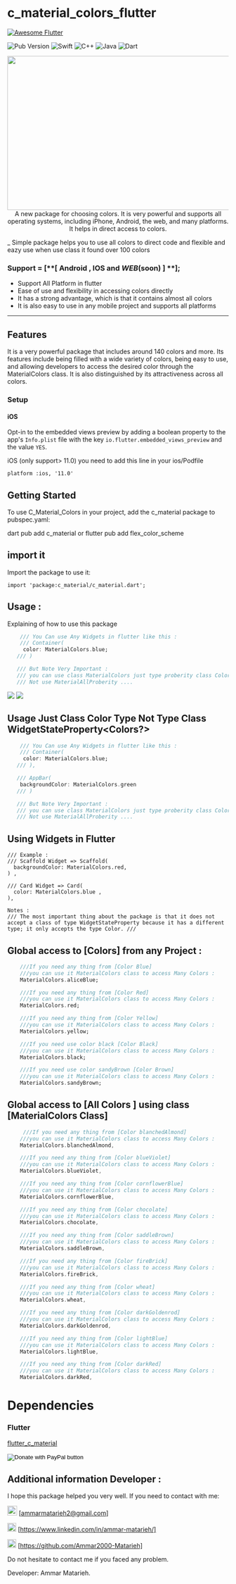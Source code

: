 # c_material_colors_flutter

<a href="https://github.com/Solido/awesome-flutter">
   <img alt="Awesome Flutter" src="https://img.shields.io/badge/Awesome-Flutter-blue.svg?longCache=true&style=flat-square" />
</a>

![Pub Version](https://img.shields.io/pub/v/c_material?color=1&label=c_material)
![Swift](https://img.shields.io/badge/Code-Swift-orange)
![C++](https://img.shields.io/badge/Code-C%2B%2B-yellowgreen)
![Java](https://img.shields.io/badge/Code-Java-red)
![Dart](https://img.shields.io/badge/Code-Dart-blue)

<p align="center">
    <a href="https://pub.dev/packages/c_material">
   <img src="https://www.velebit.ai/images/blog/color-prediction-in-product-discovery/colors.png" height="350" width="900">
    </a>
    <br>A new package for choosing colors. It is very powerful and supports all operating systems, including iPhone, Android, the web, and many platforms. It helps in direct access to colors.

\_ Simple package helps you to use all colors to direct code and flexible and eazy use when use class it found over 100 colors

### Support = [**[ Android , IOS and _WEB_(soon) ] **];

- Support All Platform in flutter
- Ease of use and flexibility in accessing colors directly
- It has a strong advantage, which is that it contains almost all colors
- It is also easy to use in any mobile project and supports all platforms

---

## Features

It is a very powerful package that includes around 140 colors and more. Its features include being filled with a wide variety of colors, being easy to use, and allowing developers to access the desired color through the MaterialColors class. It is also distinguished by its attractiveness across all colors.

### Setup

#### iOS

Opt-in to the embedded views preview by adding a boolean property to the app's `Info.plist` file
with the key `io.flutter.embedded_views_preview` and the value `YES`.

iOS (only support> 11.0) you need to add this line in your ios/Podfile

`platform :ios, '11.0'`

## Getting Started

To use C_Material_Colors in your project, add the c_material package to pubspec.yaml:

dart pub add c_material or flutter pub add flex_color_scheme

## import it

Import the package to use it:

```
import 'package:c_material/c_material.dart';
```

## Usage :

Explaining of how to use this package

```dart
    /// You Can use Any Widgets in flutter like this :
    /// Container(
     color: MaterialColors.blue;
   /// )

   /// But Note Very Important :
   /// you can use class MaterialColors just type proberity class Color
   /// Not use MaterialAllProberity ....
```

<img src="https://raw.githubusercontent.com/Ammar2000-Matarieh/colors_package/refs/heads/master/assets/Screenshot_1732096375.png">

<img src="https://raw.githubusercontent.com/Ammar2000-Matarieh/colors_package/refs/heads/master/assets/Screenshot_1732104480.png">

## Usage Just Class Color Type Not Type Class WidgetStateProperty<Colors?>

```dart
    /// You Can use Any Widgets in flutter like this :
    /// Container(
     color: MaterialColors.blue;
   /// ),

   /// AppBar(
    backgroundColor: MaterialColors.green
   /// )

   /// But Note Very Important :
   /// you can use class MaterialColors just type proberity class Color
   /// Not use MaterialAllProberity ....
```

## Using Widgets in Flutter

```
/// Example :
/// Scaffold Widget => Scaffold(
  backgroundColor: MaterialColors.red,
) ,

/// Card Widget => Card(
  color: MaterialColors.blue ,
),

Notes :
/// The most important thing about the package is that it does not accept a class of type WidgetStateProperty because it has a different type; it only accepts the type Color. ///

```

## Global access to [Colors] from any Project :

```dart
    ///If you need any thing from [Color Blue]
    ///you can use it MaterialColors class to access Many Colors :
    MaterialColors.aliceBlue;

    ///If you need any thing from [Color Red]
    ///you can use it MaterialColors class to access Many Colors :
    MaterialColors.red;

    ///If you need any thing from [Color Yellow]
    ///you can use it MaterialColors class to access Many Colors :
    MaterialColors.yellow;

    ///If you need use color black [Color Black]
    ///you can use it MaterialColors class to access Many Colors :
    MaterialColors.black;

    ///If you need use color sandyBrown [Color Brown]
    ///you can use it MaterialColors class to access Many Colors :
    MaterialColors.sandyBrown;
```

## Global access to [All Colors ] using class [MaterialColors Class]

```dart
     ///If you need any thing from [Color blanchedAlmond]
    ///you can use it MaterialColors class to access Many Colors :
    MaterialColors.blanchedAlmond,

    ///If you need any thing from [Color blueViolet]
    ///you can use it MaterialColors class to access Many Colors :
    MaterialColors.blueViolet,

    ///If you need any thing from [Color cornflowerBlue]
    ///you can use it MaterialColors class to access Many Colors :
    MaterialColors.cornflowerBlue,

    ///If you need any thing from [Color chocolate]
    ///you can use it MaterialColors class to access Many Colors :
    MaterialColors.chocolate,

    ///If you need any thing from [Color saddleBrown]
    ///you can use it MaterialColors class to access Many Colors :
    MaterialColors.saddleBrown,

    ///If you need any thing from [Color fireBrick]
    ///you can use it MaterialColors class to access Many Colors :
    MaterialColors.fireBrick,

    ///If you need any thing from [Color wheat]
    ///you can use it MaterialColors class to access Many Colors :
    MaterialColors.wheat,

    ///If you need any thing from [Color darkGoldenrod]
    ///you can use it MaterialColors class to access Many Colors :
    MaterialColors.darkGoldenrod,

    ///If you need any thing from [Color lightBlue]
    ///you can use it MaterialColors class to access Many Colors :
    MaterialColors.lightBlue,

    ///If you need any thing from [Color darkRed]
    ///you can use it MaterialColors class to access Many Colors :
    MaterialColors.darkRed,
```

# Dependencies

### Flutter

[flutter_c_material](https://pub.dev/packages/c_material)

<form action="https://www.paypal.com/cgi-bin/webscr" method="post" target="_top">
  <input type="hidden" name="cmd" value="_s-xclick" />
  <input type="hidden" name="hosted_button_id" value="YDEYAAGBXDDK6" />
  <input type="image" src="https://www.paypalobjects.com/en_US/i/btn/btn_donateCC_LG.gif" border="0" name="submit" title="PayPal - The safer, easier way to pay online!" alt="Donate with PayPal button" />
  <img alt="" border="0" src="https://www.paypal.com/en_MN/i/scr/pixel.gif" width="1" height="1" />
</form>

## Additional information Developer :

I hope this package helped you very well.
If you need to contact with me:

<img src="https://raw.githubusercontent.com/Ammar2000-Matarieh/colors_package/refs/heads/master/assets/Gmail.jpg" width="22"> [ammarmatarieh2@gmail.com]

<!-- [<img src="https://raw.githubusercontent.com/Ammar2000-Matarieh/colors_package/refs/heads/master/assets/Gmail.jpg" width="22">](Bahlaq57@gmail.com) -->

<img src="https://raw.githubusercontent.com/Ammar2000-Matarieh/colors_package/refs/heads/master/assets/LinkedIn.png" width="20"> [https://www.linkedin.com/in/ammar-matarieh/]

<!-- [<img src="https://raw.githubusercontent.com/Ammar2000-Matarieh/colors_package/refs/heads/master/assets/LinkedIn.png" width="20">](www.linkedin.com/in/mohammad-bahlaq-089882220) -->

<img src="https://raw.githubusercontent.com/Ammar2000-Matarieh/colors_package/refs/heads/master/assets/GitHub.png" width="20"> [https://github.com/Ammar2000-Matarieh]

<!-- [<img src="https://raw.githubusercontent.com/Ammar2000-Matarieh/colors_package/refs/heads/master/assets/GitHub.png" width="20">](https://github.com/MohammadBahlaq) -->

Do not hesitate to contact me if you faced any problem.

Developer: Ammar Matarieh.
